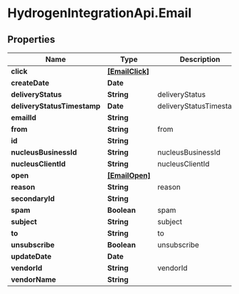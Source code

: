 # HydrogenIntegrationApi.Email

## Properties
Name | Type | Description | Notes
------------ | ------------- | ------------- | -------------
**click** | [**[EmailClick]**](EmailClick.md) |  | [optional] 
**createDate** | **Date** |  | [optional] 
**deliveryStatus** | **String** | deliveryStatus | [optional] 
**deliveryStatusTimestamp** | **Date** | deliveryStatusTimestamp | [optional] 
**emailId** | **String** |  | [optional] 
**from** | **String** | from | [optional] 
**id** | **String** |  | [optional] 
**nucleusBusinessId** | **String** | nucleusBusinessId | [optional] 
**nucleusClientId** | **String** | nucleusClientId | [optional] 
**open** | [**[EmailOpen]**](EmailOpen.md) |  | [optional] 
**reason** | **String** | reason | [optional] 
**secondaryId** | **String** |  | [optional] 
**spam** | **Boolean** | spam | [optional] 
**subject** | **String** | subject | [optional] 
**to** | **String** | to | [optional] 
**unsubscribe** | **Boolean** | unsubscribe | [optional] 
**updateDate** | **Date** |  | [optional] 
**vendorId** | **String** | vendorId | [optional] 
**vendorName** | **String** |  | [optional] 


